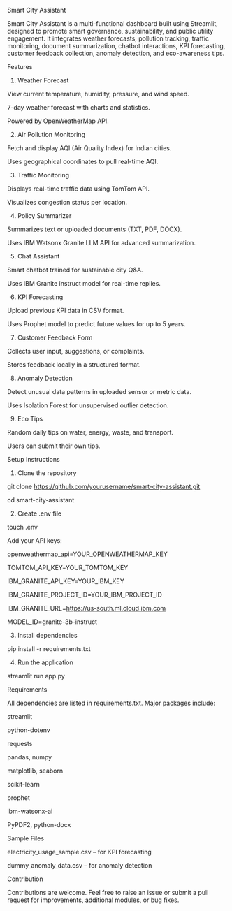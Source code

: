 Smart City Assistant


Smart City Assistant is a multi-functional dashboard built using Streamlit, designed to promote smart governance, sustainability, and public utility engagement. It integrates weather forecasts, pollution tracking, traffic monitoring, document summarization, chatbot interactions, KPI forecasting, customer feedback collection, anomaly detection, and eco-awareness tips.

Features

1. Weather Forecast
   
View current temperature, humidity, pressure, and wind speed.

7-day weather forecast with charts and statistics.

Powered by OpenWeatherMap API.

2. Air Pollution Monitoring
   
Fetch and display AQI (Air Quality Index) for Indian cities.

Uses geographical coordinates to pull real-time AQI.

3. Traffic Monitoring
   
Displays real-time traffic data using TomTom API.

Visualizes congestion status per location.

4. Policy Summarizer
   
Summarizes text or uploaded documents (TXT, PDF, DOCX).

Uses IBM Watsonx Granite LLM API for advanced summarization.

5. Chat Assistant
   
Smart chatbot trained for sustainable city Q&A.

Uses IBM Granite instruct model for real-time replies.


6. KPI Forecasting
   
Upload previous KPI data in CSV format.

Uses Prophet model to predict future values for up to 5 years.

7. Customer Feedback Form
   
Collects user input, suggestions, or complaints.

Stores feedback locally in a structured format.

8. Anomaly Detection
    
Detect unusual data patterns in uploaded sensor or metric data.

Uses Isolation Forest for unsupervised outlier detection.

9. Eco Tips
    
Random daily tips on water, energy, waste, and transport.

Users can submit their own tips.

Setup Instructions

1. Clone the repository
   
git clone https://github.com/yourusername/smart-city-assistant.git

cd smart-city-assistant

2. Create .env file
   
touch .env

Add your API keys:

openweathermap_api=YOUR_OPENWEATHERMAP_KEY

TOMTOM_API_KEY=YOUR_TOMTOM_KEY

IBM_GRANITE_API_KEY=YOUR_IBM_KEY

IBM_GRANITE_PROJECT_ID=YOUR_IBM_PROJECT_ID

IBM_GRANITE_URL=https://us-south.ml.cloud.ibm.com

MODEL_ID=granite-3b-instruct

3. Install dependencies
   
pip install -r requirements.txt

4. Run the application
   
streamlit run app.py

Requirements

All dependencies are listed in requirements.txt. Major packages include:

streamlit

python-dotenv

requests

pandas, numpy

matplotlib, seaborn

scikit-learn

prophet

ibm-watsonx-ai

PyPDF2, python-docx


Sample Files

electricity_usage_sample.csv – for KPI forecasting

dummy_anomaly_data.csv – for anomaly detection

Contribution

Contributions are welcome. Feel free to raise an issue or submit a pull request for improvements, additional modules, or bug fixes.

